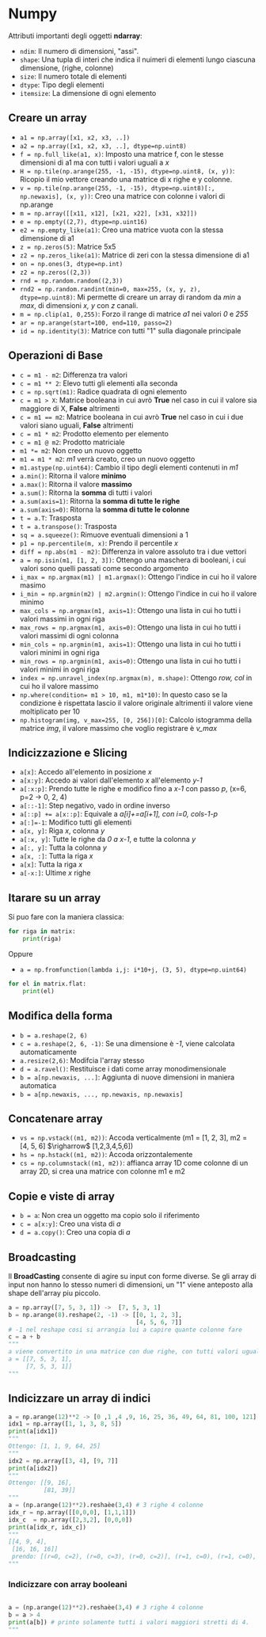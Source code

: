 # Numpy 
Attributi importanti degli oggetti **ndarray**:
* ``ndim``: Il numero di dimensioni, "assi".
* ``shape``: Una tupla di interi che indica il nuimeri di elementi lungo ciascuna dimensione, (righe, colonne)
* ``size``: Il numero totale di elementi
* ``dtype``: Tipo degli elementi
* ``itemsize``: La dimensione di ogni elemento
## Creare un array
* ``a1 = np.array([x1, x2, x3, ..])``
* ``a2 = np.array([x1, x2, x3, ..], dtype=np.uint8)``
* ``f = np.full_like(a1, x)``: Imposto una matrice f, con le stesse dimensioni di a1 ma con tutti i valori uguali a *x*
* ``H = np.tile(np.arange(255, -1, -15), dtype=np.uint8, (x, y))``: Ricopio il mio vettore creando una matrice di x righe e y colonne.
* ``v = np.tile(np.arange(255, -1, -15), dtype=np.uint8)[:, np.newaxis], (x, y))``: Creo una matrice con colonne i valori di np.arange
* ``m = np.array([[x11, x12], [x21, x22], [x31, x32]])``
* ``e = np.empty((2,7), dtype=np.uint16)``
* ``e2 = np.empty_like(a1)``: Creo una matrice vuota con la stessa dimensione di a1
* ``z = np.zeros(5)``: Matrice 5x5
* ``z2 = np.zeros_like(a1)``: Matrice di zeri con la stessa dimensione di a1
* ``on = np.ones(3, dtype=np.int)``
* ``z2 = np.zeros((2,3))``
* ``rnd = np.random.random((2,3))``
* ``rnd2 = np.random.randint(min=0, max=255, (x, y, z), dtype=np.uint8)``: Mi permette di creare un array di random da *min* a *max*, di dimensioni *x, y* con *z* canali.
* ``m = np.clip(a1, 0,255)``: Forzo il range di matrice *a1* nei valori *0* e *255*
* ``ar = np.arange(start=100, end=110, passo=2)``
* ``id = np.identity(3)``: Matrice con tutti "1" sulla diagonale principale
## Operazioni di Base
* ``c = m1 - m2``: Differenza tra valori
* ``c = m1 ** 2``: Elevo tutti gli elementi alla seconda
* ``c = np.sqrt(m1)``: Radice quadrata di ogni elemento
* ``c = m1 > X``: Matrice booleana in cui avrò **True** nel caso in cui il valore sia maggiore di X, **False** altrimenti
* ``c = m1 == m2``: Matrice booleana in cui avrò **True** nel caso in cui i due valori siano uguali, **False** altrimenti
* ``c = m1 * m2``: Prodotto elemento per elemento
* ``c = m1 @ m2``: Prodotto matriciale
* ``m1 *= m2``: Non creo un nuovo oggetto
* ``m1 = m1 * m2``: *m1* verrà creato, creo un nuovo oggetto
* ``m1.astype(np.uint64)``: Cambio il tipo degli elementi contenuti in *m1*
* ``a.min()``: Ritorna il valore **minimo**
* ``a.max()``: Ritorna il valore **massimo**
* ``a.sum()``: Ritorna la **somma** di tutti i valori
* ``a.sum(axis=1)``: Ritorna la **somma di tutte le righe**
* ``a.sum(axis=0)``: Ritorna la **somma di tutte le colonne**
* ``t = a.T``: Trasposta
* ``t = a.transpose()``: Trasposta
* ``sq = a.squeeze()``: Rimuove eventuali dimensioni a 1
* ``p1 = np.percentile(m, x)``: Prendo il percentile *x*
* ``diff = np.abs(m1 - m2)``: Differenza in valore assoluto tra i due vettori
* ``a = np.isin(m1, [1, 2, 3])``: Ottengo una maschera di booleani, i cui valori sono quelli passati come secondo argomento
* ``i_max = np.argmax(m1) | m1.argmax()``: Ottengo l'indice in cui ho il valore masimo
* ``i_min = np.argmin(m2) | m2.argmin()``: Ottengo l'indice in cui ho il valore minimo
* ``max_cols = np.argmax(m1, axis=1)``: Ottengo una lista in cui ho tutti i valori massimi in ogni riga
* ``max_rows = np.argmax(m1, axis=0)``: Ottengo una lista in cui ho tutti i valori massimi di ogni colonna
* ``min_cols = np.argmin(m1, axis=1)``: Ottengo una lista in cui ho tutti i valori minimi in ogni riga
* ``min_rows = np.argmin(m1, axis=0)``: Ottengo una lista in cui ho tutti i valori minimi in ogni riga
* ``index = np.unravel_index(np.argmax(m), m.shape)``: Ottengo *row, col* in cui ho il valore massimo
* ``np.where(condition= m1 > 10, m1, m1*10)``: In questo caso se la condizione è rispettata lascio il valore originale altrimenti il valore viene moltiplicato per 10
* ``np.histogram(img, v_max=255, [0, 256])[0]``: Calcolo istogramma della matrice *img*, il valore massimo che voglio registrare è *v_max*
## Indicizzazione e Slicing
* ``a[x]``: Accedo all'elemento in posizione *x*
* ``a[x:y]``: Accedo ai valori dall'elemento *x* all'elemento *y-1*
* ``a[:x:p]``: Prendo tutte le righe e modifico fino a *x-1* con passo *p*, (x=6, p=2 $\rightarrow$ 0, 2, 4)
* ``a[::-1]``: Step negativo, vado in ordine inverso
* ``a[::p] += a[x::p]``: Equivale a *a[i]+=a[i+1], con i=0, cols-1-p*
* ``a[:]=-1``: Modifico tutti gli elementi
* ``a[x, y]``: Riga *x*, colonna *y*
* ``a[:x, y]``: Tutte le righe da *0 a x-1*, e tutte la colonna *y*
* ``a[:, y]``: Tutta la colonna *y*
* ``a[x, :]``: Tutta la riga *x*
* ``a[x]``: Tutta la riga *x*
* ``a[-x:]``: Ultime *x* righe
## Itarare su un array
Si puo fare con la maniera classica:
```python
for riga in matrix:
    print(riga)
```
Oppure
* ``a = np.fromfunction(lambda i,j: i*10+j, (3, 5), dtype=np.uint64)``
```python
for el in matrix.flat:
    print(el)
```
## Modifica della forma
* ``b = a.reshape(2, 6)``
* ``c = a.reshape(2, 6, -1)``: Se una dimensione è *-1*, viene calcolata automaticamente
* ``a.resize(2,6)``: Modifcia l'array stesso
* ``d = a.ravel()``: Restituisce i dati come array monodimensionale
* ``b = a[np.newaxis, ...]``: Aggiunta di nuove dimensioni in maniera automatica
* ``b = a[np.newaxis, ..., np.newaxis, np.newaxis]``
## Concatenare array
* ``vs = np.vstack((m1, m2))``: Accoda verticalmente (m1 = [1, 2, 3], m2 = [4, 5, 6] $\righarrow$ [1,2,3,4,5,6])
* ``hs = np.hstack((m1, m2))``: Accoda orizzontalemente
* ``cs = np.columnstack((m1, m2))``: affianca array 1D come colonne di un array 2D, si crea una matrice con colonne m1 e m2
## Copie e viste di array
* ``b = a``: Non crea un oggetto ma copio solo il riferimento
* ``c = a[x:y]``: Creo una vista di *a*
* ``d = a.copy()``: Creo una copia di *a*
## Broadcasting
Il **BroadCasting** consente di agire su input con forme diverse. Se gli array di input non hanno lo stesso numeri di dimensioni, un "1" viene anteposto alla shape dell'array piu piccolo. 
```python
a = np.array([7, 5, 3, 1]) ->  [7, 5, 3, 1]
b = np.arange(8).reshape(2, -1) -> [[0, 1, 2, 3],
                                    [4, 5, 6, 7]]
# -1 nel reshape cosi si arrangia lui a capire quante colonne fare
c = a + b 
"""
a viene convertito in una matrice con due righe, con tutti valori uguali. La prima riga verrà ricopiata nella nuova seconda riga avendo:
a = [[7, 5, 3, 1],
     [7, 5, 3, 1]]
"""
```
## Indicizzare un array di indici
```python
a = np.arange(12)**2 -> [0 ,1 ,4 ,9, 16, 25, 36, 49, 64, 81, 100, 121]
idx1 = np.array([1, 1, 3, 8, 5])
print(a[idx1])
"""
Ottengo: [1, 1, 9, 64, 25]
"""
idx2 = np.array[[3, 4], [9, 7]]
print(a[idx2])
"""
Ottengo: [[9, 16],
          [81, 39]]
"""
a = (np.arange(12)**2).reshaèe(3,4) # 3 righe 4 colonne
idx_r = np.array([[0,0,0], [1,1,1]])
idx_c  = np.array([2,3,2], [0,0,0])
print(a[idx_r, idx_c]) 
"""
[[4, 9, 4], 
 [16, 16, 16]]
 prendo: [(r=0, c=2), (r=0, c=3), (r=0, c=2)], (r=1, c=0), (r=1, c=0), (r=1, c=0)]
"""
```
### Indicizzare con array booleani
```python

a = (np.arange(12)**2).reshaèe(3,4) # 3 righe 4 colonne
b = a > 4
print(a[b]) # printo solamente tutti i valori maggiori stretti di 4.
"""
```

